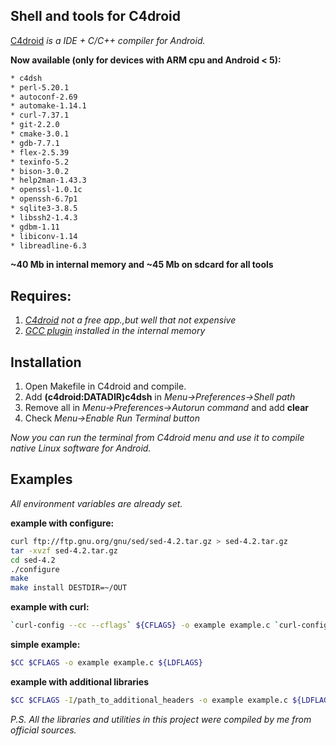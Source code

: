 Shell and tools for C4droid
----------------------------
[C4droid] *is a IDE + C/C++ compiler for Android.*

**Now available (only for devices with ARM cpu and Android < 5):**
```sh
* c4dsh
* perl-5.20.1
* autoconf-2.69
* automake-1.14.1
* curl-7.37.1
* git-2.2.0
* cmake-3.0.1
* gdb-7.7.1
* flex-2.5.39
* texinfo-5.2
* bison-3.0.2
* help2man-1.43.3
* openssl-1.0.1c
* openssh-6.7p1
* sqlite3-3.8.5
* libssh2-1.4.3
* gdbm-1.11
* libiconv-1.14
* libreadline-6.3
```
**~40 Mb in internal memory and ~45 Mb on sdcard for all tools**

**Requires:**
----------------
1. *[C4droid] not a free app.,but well that not expensive*
2. *[GCC plugin] installed in the internal memory*

Installation
--------------

1.  Open Makefile in C4droid and compile.
2.  Add **(c4droid:DATADIR)c4dsh**  in *Menu->Preferences->Shell path*
3.  Remove all in *Menu->Preferences->Autorun command* and add **clear**
4.  Check *Menu->Enable Run Terminal button*

*Now you can run the terminal from C4droid menu and use it*
*to compile native Linux software for Android.*

Examples
---------
*All environment variables are already set.*

**example with configure:**
```sh
curl ftp://ftp.gnu.org/gnu/sed/sed-4.2.tar.gz > sed-4.2.tar.gz
tar -xvzf sed-4.2.tar.gz
cd sed-4.2
./configure
make
make install DESTDIR=~/OUT
```
**example with curl:**
```sh
`curl-config --cc --cflags` ${CFLAGS} -o example example.c `curl-config --libs` ${LDFLAGS}
```
**simple example:**
```sh
$CC $CFLAGS -o example example.c ${LDFLAGS}
```
**example with additional libraries**
```sh
$CC $CFLAGS -I/path_to_additional_headers -o example example.c ${LDFLAGS} -L/path_to_additional_libraries -ladditional_lib_1 -ladditional_lib_2 ...etc.
```
*P.S. All the libraries and utilities in this project were compiled by*
*me from official sources.*

[C4droid]:https://play.google.com/store/apps/details?id=com.n0n3m4.droidc
[GCC plugin]:https://play.google.com/store/apps/details?id=com.n0n3m4.gcc4droid
